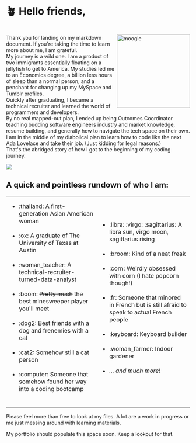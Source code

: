 # :potted_plant:	Hello friends, 

<br><img src="https://static.fandomspot.com/images/08/2191/16-moogle-woff-mirage.jpg" alt="moogle" width="200" align = "right"/>
Thank you for landing on my markdown document. If you're taking the time to learn more about me, I am grateful.  
My journey is a wild one. I am a product of two immigrants essentially floating on a jellyfish to get to America. My studies led me to an Economics degree, a billion less hours of sleep than a normal person, and a penchant for changing up my MySpace and Tumblr profiles.<br>Quickly after graduating, I became a technical recruiter and learned the world of programmers and developers.<br>By no real mapped-out plan, I ended up being Outcomes Coordinator teaching budding software engineers industry and market knowledge, resume building, and generally how to navigate the tech space on their own.
<br>I am in the middle of my diabolical plan to learn how to code like the next Ada Lovelace and take their job. (Just kidding for legal reasons.)
<br> That's the abridged story of how I got to the beginning of my coding journey.
  
<img src="https://postimg.cc/k2yhn582" align = "center"/>

  
## **A quick and pointless rundown of who I am**:

<table border="0">
 <tr>
 </tr>
 <tr>
    <td>
      <ul>
<li>:thailand:	A first-generation Asian American woman</li><br>
<li>:ox:	A graduate of The University of Texas at Austin</li><br>
<li>:woman_teacher:	A technical-recruiter-turned-data-analyst</li><br> 
<li>:boom:	<strike>Pretty much</strike> the best minesweeper player you'll meet</li><br>
<li>:dog2:	Best friends with a dog and frenemies with a cat</li><br> 
<li>:cat2:	Somehow still a cat person</li><br>
<li>:computer:	Someone that somehow found her way into a coding bootcamp</li><br>
      </ul>
   </td>
    <td>
      <ul>
<li>:libra:	:virgo:	:sagittarius:	A libra sun, virgo moon, sagittarius rising</li><br>
<li>:broom:	Kind of a neat freak</li><br>
<li>:corn:	Weirdly obsessed with corn (I hate popcorn though!)</li><br>
<li>:fr:	Someone that minored in French but is still afraid to speak to actual French people</li><br> 
<li>:keyboard:	Keyboard builder</li><br>
<li>:woman_farmer:	Indoor gardener</li><br>
<li><em>... and much more!</em></li><br>
</ul>
   </td>
 </tr>
</table>

Please feel more than free to look at my files. A lot are a work in progress or me just messing around with learning materials.

My portfolio should populate this space soon. Keep a lookout for that.


